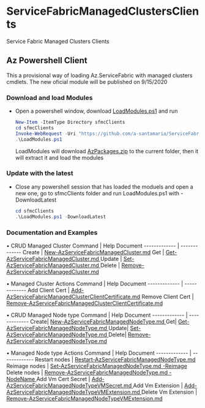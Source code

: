 # ServiceFabricManagedClustersClients
Service Fabric Managed Clusters Clients


## Az Powershell Client

This a provisional way of loading Az.ServiceFabric with managed clusters cmdlets. The new oficial module will be published on 9/15/2020

### Download and load Modules

- Open a powershell window, download [LoadModules.ps1](./AzPowershellClient/LoadModules.ps1) and run

    ```powershell
    New-Item -ItemType Directory sfmcClients
    cd sfmcClients
    Invoke-WebRequest -Uri "https://github.com/a-santamaria/ServiceFabricManagedClustersClients/blob/master/AzPowershellClient/LoadModules.ps1?raw=true" -OutFile LoadModules.ps1
    .\LoadModules.ps1
    ```
    LoadModules will download [AzPackages.zip](./AzPowershellClient/AzPackages.zip) to the current folder, then it will extract it and load the modules

### Update with the latest

- Close any powershell session that has loaded the moduels and open a new one, go to sfmcClients folder and run LoadModules.ps1 with -DownloadLatest

    ```powershell
    cd sfmcClients
    .\LoadModules.ps1 -DownloadLatest
    ```

### Documentation and Examples

• CRUD Managed Cluster
Command	  | Help Document
------------- | -------------
Create | [New-AzServiceFabricManagedCluster.md](https://github.com/a-santamaria/azure-powershell/blob/sf_managedclusters/src/ServiceFabric/ServiceFabric/help/New-AzServiceFabricManagedCluster.md)
Get | [Get-AzServiceFabricManagedCluster.md ](https://github.com/a-santamaria/azure-powershell/blob/sf_managedclusters/src/ServiceFabric/ServiceFabric/help/Get-AzServiceFabricManagedCluster.md )
Update | [Set-AzServiceFabricManagedCluster.md ](https://github.com/a-santamaria/azure-powershell/blob/sf_managedclusters/src/ServiceFabric/ServiceFabric/help/Set-AzServiceFabricManagedCluster.md )
Delete | [Remove-AzServiceFabricManagedCluster.md ](https://github.com/a-santamaria/azure-powershell/blob/sf_managedclusters/src/ServiceFabric/ServiceFabric/help/Remove-AzServiceFabricManagedCluster.md )

• Managed Cluster Actions
Command	  | Help Document
------------- | -------------
Add Client Cert | [Add-AzServiceFabricManagedClusterClientCertificate.md](https://github.com/a-santamaria/azure-powershell/blob/sf_managedclusters/src/ServiceFabric/ServiceFabric/help/Add-AzServiceFabricManagedClusterClientCertificate.md)
Remove Client Cert | [Remove-AzServiceFabricManagedClusterClientCertificate.md](https://github.com/a-santamaria/azure-powershell/blob/sf_managedclusters/src/ServiceFabric/ServiceFabric/help/Remove-AzServiceFabricManagedClusterClientCertificate.md)
    
• CRUD Managed Node type
Command	  | Help Document
------------- | -------------
Create| [New-AzServiceFabricManagedNodeType.md ](https://github.com/a-santamaria/azure-powershell/blob/sf_managedclusters/src/ServiceFabric/ServiceFabric/help/New-AzServiceFabricManagedNodeType.md )
Get| [Get-AzServiceFabricManagedNodeType.md ](https://github.com/a-santamaria/azure-powershell/blob/sf_managedclusters/src/ServiceFabric/ServiceFabric/help/Get-AzServiceFabricManagedNodeType.md )
Update| [Set-AzServiceFabricManagedNodeType.md ](https://github.com/a-santamaria/azure-powershell/blob/sf_managedclusters/src/ServiceFabric/ServiceFabric/help/Set-AzServiceFabricManagedNodeType.md )
Delete| [Remove-AzServiceFabricManagedNodeType.md ](https://github.com/a-santamaria/azure-powershell/blob/sf_managedclusters/src/ServiceFabric/ServiceFabric/help/Remove-AzServiceFabricManagedNodeType.md )
    
• Managed Node type Actions
Command	  | Help Document
------------- | -------------
Restart nodes | [Restart-AzServiceFabricManagedNodeType.md ](https://github.com/a-santamaria/azure-powershell/blob/sf_managedclusters/src/ServiceFabric/ServiceFabric/help/Restart-AzServiceFabricManagedNodeType.md )
Reimage nodes | [Set-AzServiceFabricManagedNodeType.md -Reimage](https://github.com/a-santamaria/azure-powershell/blob/sf_managedclusters/src/ServiceFabric/ServiceFabric/help/Set-AzServiceFabricManagedNodeType.md)
Delete nodes | [Remove-AzServiceFabricManagedNodeType.md  -NodeName ](https://github.com/a-santamaria/azure-powershell/blob/sf_managedclusters/src/ServiceFabric/ServiceFabric/help/Remove-AzServiceFabricManagedNodeType.md)
Add Vm Cert Secret | [Add-AzServiceFabricManagedNodeTypeVMSecret.md ](https://github.com/a-santamaria/azure-powershell/blob/sf_managedclusters/src/ServiceFabric/ServiceFabric/help/Add-AzServiceFabricManagedNodeTypeVMSecret.md )
Add Vm Extension | [Add-AzServiceFabricManagedNodeTypeVMExtension.md ](https://github.com/a-santamaria/azure-powershell/blob/sf_managedclusters/src/ServiceFabric/ServiceFabric/help/Add-AzServiceFabricManagedNodeTypeVMExtension.md )
Delete Vm Extension | [Remove-AzServiceFabricManagedNodeTypeVMExtension.md](https://github.com/a-santamaria/azure-powershell/blob/sf_managedclusters/src/ServiceFabric/ServiceFabric/help/Remove-AzServiceFabricManagedNodeTypeVMExtension.md)
